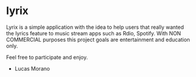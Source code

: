 lyrix
=====

Lyrix is a simple application with the idea to help users that really wanted the lyrics feature to music stream apps such as Rdio, Spotify. With NON COMMERCIAL purposes this project goals are entertainment and education only.


Feel free to participate and enjoy.


- Lucas Morano
